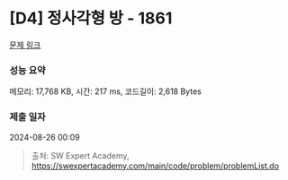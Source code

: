 # [D4] 정사각형 방 - 1861 

[문제 링크](https://swexpertacademy.com/main/code/problem/problemDetail.do?contestProbId=AV5LtJYKDzsDFAXc) 

### 성능 요약

메모리: 17,768 KB, 시간: 217 ms, 코드길이: 2,618 Bytes

### 제출 일자

2024-08-26 00:09



> 출처: SW Expert Academy, https://swexpertacademy.com/main/code/problem/problemList.do
